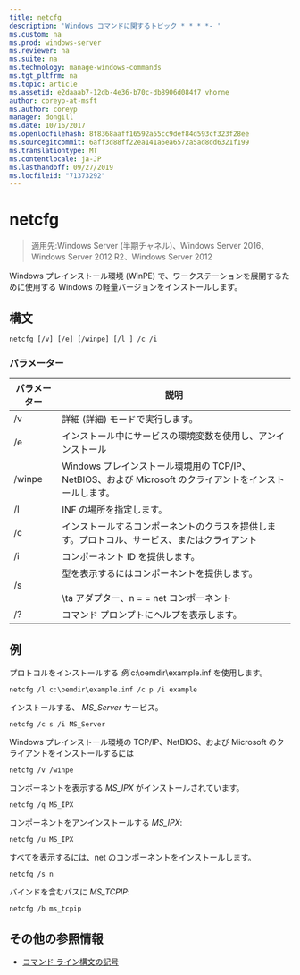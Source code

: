 ```yaml
---
title: netcfg
description: 'Windows コマンドに関するトピック * * * *- '
ms.custom: na
ms.prod: windows-server
ms.reviewer: na
ms.suite: na
ms.technology: manage-windows-commands
ms.tgt_pltfrm: na
ms.topic: article
ms.assetid: e2daaab7-12db-4e36-b70c-db8906d084f7 vhorne
author: coreyp-at-msft
ms.author: coreyp
manager: dongill
ms.date: 10/16/2017
ms.openlocfilehash: 8f8368aaff16592a55cc9def84d593cf323f28ee
ms.sourcegitcommit: 6aff3d88ff22ea141a6ea6572a5ad8dd6321f199
ms.translationtype: MT
ms.contentlocale: ja-JP
ms.lasthandoff: 09/27/2019
ms.locfileid: "71373292"
---
```

# <a name="netcfg"></a>netcfg

>適用先:Windows Server (半期チャネル)、Windows Server 2016、Windows Server 2012 R2、Windows Server 2012

Windows プレインストール環境 (WinPE) で、ワークステーションを展開するために使用する Windows の軽量バージョンをインストールします。   
## <a name="syntax"></a>構文  
```  
netcfg [/v] [/e] [/winpe] [/l ] /c /i  
```  
### <a name="parameters"></a>パラメーター  
|パラメーター|説明|  
|-------|--------|  
|/v|詳細 (詳細) モードで実行します。|  
|/e|インストール中にサービスの環境変数を使用し、アンインストール|  
|/winpe|Windows プレインストール環境用の TCP/IP、NetBIOS、および Microsoft のクライアントをインストールします。|  
|/l|INF の場所を指定します。|  
|/c|インストールするコンポーネントのクラスを提供します。プロトコル、サービス、またはクライアント|  
|/i|コンポーネント ID を提供します。|  
|/s|型を表示するにはコンポーネントを提供します。<br /><br />\ta アダプター、n = = net コンポーネント|  
|/?|コマンド プロンプトにヘルプを表示します。|  
## <a name="BKMK_Examples"></a>例  
プロトコルをインストールする *例* c:\oemdir\example.inf を使用します。  
```  
netcfg /l c:\oemdir\example.inf /c p /i example  
```  
インストールする、 *MS_Server* サービス。  
```  
netcfg /c s /i MS_Server  
```  
Windows プレインストール環境の TCP/IP、NetBIOS、および Microsoft のクライアントをインストールするには  
```  
netcfg /v /winpe  
```  
コンポーネントを表示する *MS_IPX* がインストールされています。  
```  
netcfg /q MS_IPX  
```  
コンポーネントをアンインストールする *MS_IPX*:  
```  
netcfg /u MS_IPX  
```  
すべてを表示するには、net のコンポーネントをインストールします。  
```  
netcfg /s n  
```  
バインドを含むパスに *MS_TCPIP*:  
```  
netcfg /b ms_tcpip  
```  
## <a name="additional-references"></a>その他の参照情報  
-   [コマンド ライン構文の記号](command-line-syntax-key.md)  
